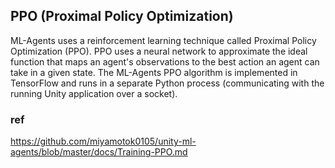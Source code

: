 ## PPO (Proximal Policy Optimization)

ML-Agents uses a reinforcement learning technique called Proximal Policy Optimization (PPO). PPO uses a neural network to approximate the ideal function that maps an agent's observations to the best action an agent can take in a given state. The ML-Agents PPO algorithm is implemented in TensorFlow and runs in a separate Python process (communicating with the running Unity application over a socket).


### ref
https://github.com/miyamotok0105/unity-ml-agents/blob/master/docs/Training-PPO.md
